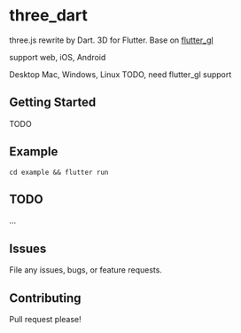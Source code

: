 # three_dart

three.js rewrite by Dart. 3D for Flutter. Base on [flutter_gl](https://github.com/wasabia/flutter_gl)

support web, iOS, Android

Desktop Mac, Windows, Linux TODO, need flutter_gl support


## Getting Started

TODO


## Example

```
cd example && flutter run
```


## TODO
...

## Issues
File any issues, bugs, or feature requests.

## Contributing
Pull request please!
